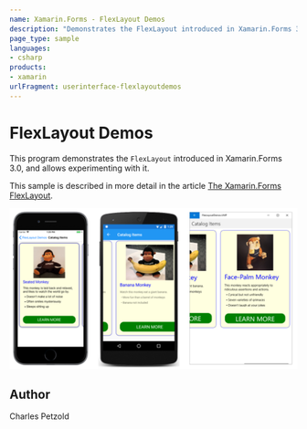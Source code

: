 ```yaml
---
name: Xamarin.Forms - FlexLayout Demos
description: "Demonstrates the FlexLayout introduced in Xamarin.Forms 3.0, and allows experimenting with it #ui"
page_type: sample
languages:
- csharp
products:
- xamarin
urlFragment: userinterface-flexlayoutdemos
---
```

# FlexLayout Demos

This program demonstrates the `FlexLayout` introduced in Xamarin.Forms 3.0, and allows experimenting with it.

This sample is described in more detail in the article [The Xamarin.Forms FlexLayout](https://docs.microsoft.com/xamarin/xamarin-forms/user-interface/layouts/flex-layout).

![FlexLayout Demos application screenshot](Screenshots/CatalogItems-Large.png "FlexLayout Demos application screenshot")

## Author

Charles Petzold
